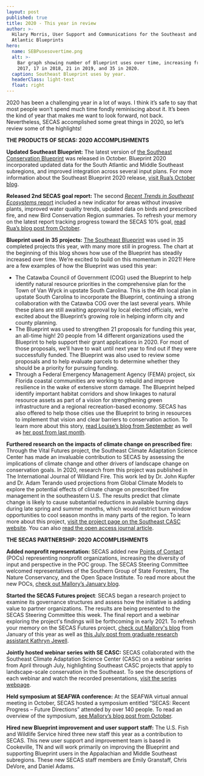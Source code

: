 ```yaml
---
layout: post
published: true
title: 2020 - This year in review
author: >-
  Hilary Morris, User Support and Communications for the Southeast and South
  Atlantic Blueprints
hero:
  name: SEBPusesovertime.png
  alt: >-
    Bar graph showing number of Blueprint uses over time, increasing from 7 in
    2017, 17 in 2018, 21 in 2019, and 35 in 2020.
  caption: Southeast Blueprint uses by year.
  headerClass: light-text
  float: right
---
```

2020 has been a challenging year in a lot of ways. I think it’s safe to say that most people won’t spend much time fondly reminiscing about it. It’s been the kind of year that makes me want to look forward, not back. Nevertheless, SECAS accomplished some great things in 2020, so let’s review some of the highlights!<!--more-->

**THE PRODUCTS OF SECAS: 2020 ACCOMPLISHMENTS**

**Updated Southeast Blueprint:** The latest version of [the Southeast Conservation Blueprint](http://secassoutheast.org/blueprint) was released in October. Blueprint 2020 incorporated updated data for the South Atlantic and Middle Southeast subregions, and improved integration across several input plans. For more information about the Southeast Blueprint 2020 release, [visit Rua’s October blog](http://secassoutheast.org/2020/10/15/Southeast-Blueprint-2020-now-officially-complete.html).

**Released 2nd SECAS goal report:** The second [_Recent Trends in Southeast Ecosystems_ report](http://secassoutheast.org/pdf/SECAS-goal-report-2020.pdf) included a new indicator for areas without invasive plants, improved water quality trends, updated data on birds and prescribed fire, and new Bird Conservation Region summaries. To refresh your memory on the latest report tracking progress toward the SECAS 10% goal, [read Rua’s blog post from October](http://secassoutheast.org/2020/10/15/Recent-trends-in-Southeastern-Ecosystems-2020-now-complete.html).

**Blueprint used in 35 projects:** [The Southeast Blueprint](http://secassoutheast.org/blueprint) was used in 35 completed projects this year, with many more still in progress. The chart at the beginning of this blog shows how use of the Blueprint has steadily increased over time. We’re excited to build on this momentum in 2021! Here are a few examples of how the Blueprint was used this year:
- The Catawba Council of Government (COG) used the Blueprint to help identify natural resource priorities in the comprehensive plan for the Town of Van Wyck in upstate South Carolina. This is the 4th local plan in upstate South Carolina to incorporate the Blueprint, continuing a strong collaboration with the Catawba COG over the last several years. While these plans are still awaiting approval by local elected officials, we’re excited about the Blueprint’s growing role in helping inform city and county planning.
- The Blueprint was used to strengthen 21 proposals for funding this year, an all-time high! 20 people from 14 different organizations used the Blueprint to help support their grant applications in 2020. For most of those proposals, we’ll have to wait until next year to find out if they were successfully funded. The Blueprint was also used to review some proposals and to help evaluate parcels to determine whether they should be a priority for pursuing funding.
- Through a Federal Emergency Management Agency (FEMA) project, six Florida coastal communities are working to rebuild and improve resilience in the wake of extensive storm damage. The Blueprint helped identify important habitat corridors and show linkages to natural resource assets as part of a vision for strengthening green infrastructure and a regional recreation-based economy. SECAS has also offered to help those cities use the Blueprint to bring in resources to implement that vision and clear barriers to conservation action. To learn more about this story, [read Louise’s blog from September](http://secassoutheast.org/2020/09/28/the-blueprint-and-building-resilience.html) as well as [her post from last month](http://secassoutheast.org/2020/11/30/Panhandle-rising-How-small-cities-in-Florida-are-working-together-to-rebuild-for-resilience.html).

**Furthered research on the impacts of climate change on prescribed fire:** Through the Vital Futures project, the Southeast Climate Adaptation Science Center has made an invaluable contribution to SECAS by assessing the implications of climate change and other drivers of landscape change on conservation goals. In 2020, research from this project was published in The International Journal of Wildland Fire. This work led by Dr. John Kupfer and Dr. Adam Terando used projections from Global Climate Models to explore the potential effects of climate change on prescribed fire management in the southeastern U.S. The results predict that climate change is likely to cause substantial reductions in available burning days during late spring and summer months, which would restrict burn window opportunities to cool season months in many parts of the region. To learn more about this project, [visit the project page on the Southeast CASC website](https://secasc.ncsu.edu/science/vital-futures/). You can also [read the open access journal article](https://www.publish.csiro.au/wf/wf19198).

**THE SECAS PARTNERSHIP: 2020 ACCOMPLISHMENTS**

**Added nonprofit representation:** SECAS added new [Points of Contact](http://secassoutheast.org/partners) (POCs) representing nonprofit organizations, increasing the diversity of input and perspective in the POC group. The SECAS Steering Committee welcomed representatives of the Southern Group of State Foresters, The Nature Conservancy, and the Open Space Institute. To read more about the new POCs, [check out Mallory’s January blog](http://secassoutheast.org/2020/01/24/New-representation-for-SECAS-Points-of-Contact.html).

**Started the SECAS Futures project**: SECAS began a research project to examine its governance structures and assess how the initiative is adding value to partner organizations. The results are being presented to the SECAS Steering Committee this week. The final report and a webinar exploring the project's findings will be forthcoming in early 2021. To refresh your memory on the SECAS Futures project, [check out Mallory's blog](http://secassoutheast.org/2020/02/28/SECAS-for-the-future.html) from January of this year as well as [this July post from graduate research assistant Kathryn Jewell](http://secassoutheast.org/2020/07/31/Stakeholder-Analysis-of-the-Southeast-Conservation-Adaptation-Strategy.html).

**Jointly hosted webinar series with SE CASC:** SECAS collaborated with the Southeast Climate Adaptation Science Center (CASC) on a webinar series from April through July, highlighting Southeast CASC projects that apply to landscape-scale conservation in the Southeast. To see the descriptions of each webinar and watch the recorded presentations, [visit the series webpage](https://secasc.ncsu.edu/s6series/).

**Held symposium at SEAFWA conference:** At the SEAFWA virtual annual meeting in October, SECAS hosted a symposium entitled “SECAS: Recent Progress – Future Directions” attended by over 140 people. To read an overview of the symposium, [see Mallory’s blog post from October](http://secassoutheast.org/2020/10/14/SECAS-at-the-2020-Conference-of-SEAFWA.html).

**Hired new Blueprint improvement and user support staff:** The U.S. Fish and Wildlife Service hired three new staff this year as a contribution to SECAS. This new user support and improvement team is based in Cookeville, TN and will work primarily on improving the Blueprint and supporting Blueprint users in the Appalachian and Middle Southeast subregions. These new SECAS staff members are Emily Granstaff, Chris DeVore, and Daniel Adams.

